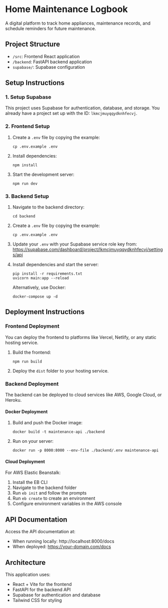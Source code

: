 
# Home Maintenance Logbook

A digital platform to track home appliances, maintenance records, and schedule reminders for future maintenance.

## Project Structure

- `/src`: Frontend React application
- `/backend`: FastAPI backend application
- `supabase/`: Supabase configuration

## Setup Instructions

### 1. Setup Supabase

This project uses Supabase for authentication, database, and storage. You already have a project set up with the ID: `lkmcjmuyqqydknhfecvj`.

### 2. Frontend Setup

1. Create a `.env` file by copying the example:
   ```
   cp .env.example .env
   ```

2. Install dependencies:
   ```
   npm install
   ```

3. Start the development server:
   ```
   npm run dev
   ```

### 3. Backend Setup

1. Navigate to the backend directory:
   ```
   cd backend
   ```

2. Create a `.env` file by copying the example:
   ```
   cp .env.example .env
   ```

3. Update your `.env` with your Supabase service role key from:
   https://supabase.com/dashboard/project/lkmcjmuyqqydknhfecvj/settings/api

4. Install dependencies and start the server:
   ```
   pip install -r requirements.txt
   uvicorn main:app --reload
   ```

   Alternatively, use Docker:
   ```
   docker-compose up -d
   ```

## Deployment Instructions

### Frontend Deployment

You can deploy the frontend to platforms like Vercel, Netlify, or any static hosting service.

1. Build the frontend:
   ```
   npm run build
   ```

2. Deploy the `dist` folder to your hosting service.

### Backend Deployment

The backend can be deployed to cloud services like AWS, Google Cloud, or Heroku.

#### Docker Deployment

1. Build and push the Docker image:
   ```
   docker build -t maintenance-api ./backend
   ```

2. Run on your server:
   ```
   docker run -p 8000:8000 --env-file ./backend/.env maintenance-api
   ```

#### Cloud Deployment

For AWS Elastic Beanstalk:
1. Install the EB CLI
2. Navigate to the backend folder
3. Run `eb init` and follow the prompts
4. Run `eb create` to create an environment
5. Configure environment variables in the AWS console

## API Documentation

Access the API documentation at:
- When running locally: http://localhost:8000/docs
- When deployed: https://your-domain.com/docs

## Architecture

This application uses:
- React + Vite for the frontend
- FastAPI for the backend API
- Supabase for authentication and database
- Tailwind CSS for styling
